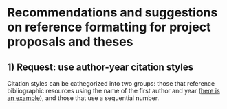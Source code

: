 # Recommendations and suggestions on reference formatting for project proposals and theses

## 1) Request: use author-year citation styles

Citation styles can be cathegorized into two groups: those that reference bibliographic resources using the name of the first author and year ([here is an example](https://rss.onlinelibrary.wiley.com/doi/10.1111/rssc.12234)), and those that use a sequential number.
